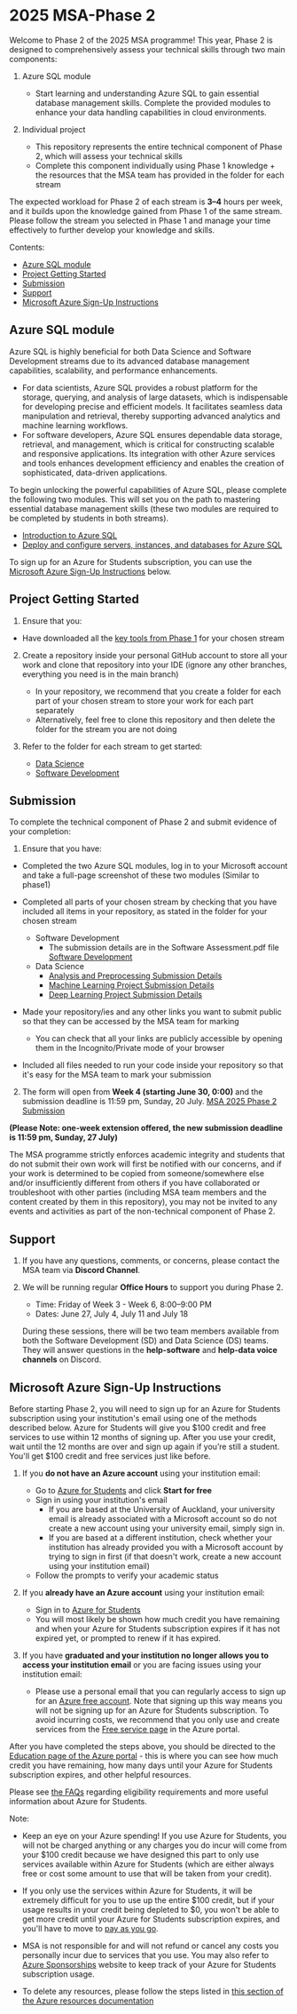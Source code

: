 # 2025 MSA-Phase 2

Welcome to Phase 2 of the 2025 MSA programme! This year, Phase 2 is designed to comprehensively assess your technical skills through two main components:

1. Azure SQL module
    - Start learning and understanding Azure SQL to gain essential database management skills. Complete the provided modules to enhance your data handling capabilities in cloud environments.

2. Individual project

    - This repository represents the entire technical component of Phase 2, which will assess your technical skills
    - Complete this component individually using Phase 1 knowledge + the resources that the MSA team has provided in the folder for each stream

The expected workload for Phase 2 of each stream is **3–4** hours per week, and it builds upon the knowledge gained from Phase 1 of the same stream. Please follow the stream you selected in Phase 1 and manage your time effectively to further develop your knowledge and skills.

Contents:
- [Azure SQL module](#azure-sql-module)
- [Project Getting Started](#project-getting-started)
- [Submission](#submission)
- [Support](#support)
- [Microsoft Azure Sign-Up Instructions](#microsoft-azure-sign-up-instructions)


## Azure SQL module

Azure SQL is highly beneficial for both Data Science and Software Development streams due to its advanced database management capabilities, scalability, and performance enhancements.  

- For data scientists, Azure SQL provides a robust platform for the storage, querying, and analysis of large datasets, which is indispensable for developing precise and efficient models. It facilitates seamless data manipulation and retrieval, thereby supporting advanced analytics and machine learning workflows.
- For software developers, Azure SQL ensures dependable data storage, retrieval, and management, which is critical for constructing scalable and responsive applications. Its integration with other Azure services and tools enhances development efficiency and enables the creation of sophisticated, data-driven applications.

To begin unlocking the powerful capabilities of Azure SQL, please complete the following two modules. This will set you on the path to mastering essential database management skills (these two modules are required to be completed by students in both streams).
 - [Introduction to Azure SQL](https://learn.microsoft.com/training/modules/azure-sql-intro/?wt.mc_id=studentamb_319033)
 - [Deploy and configure servers, instances, and databases for Azure SQL](https://learn.microsoft.com/training/modules/azure-sql-deploy-configure/?wt.mc_id=studentamb_319033)

To sign up for an Azure for Students subscription, you can use the [Microsoft Azure Sign-Up Instructions](https://github.com/NZMSA/2025-Phase-2#microsoft-azure-sign-up-instructions) below.

## Project Getting Started

1. Ensure that you:
- Have downloaded all the [key tools from Phase 1](https://github.com/NZMSA/2025-Phase-1#key-tools) for your chosen stream

2. Create a repository inside your personal GitHub account to store all your work and clone that repository into your IDE (ignore any other branches, everything you need is in the main branch)
    - In your repository, we recommend that you create a folder for each part of your chosen stream to store your work for each part separately
    - Alternatively, feel free to clone this repository and then delete the folder for the stream you are not doing

3. Refer to the folder for each stream to get started:
    - [Data Science](https://github.com/NZMSA/2025-Phase-2/tree/main/data-science)
    - [Software Development](https://github.com/NZMSA/2025-Phase-2/tree/main/software-development)

## Submission

To complete the technical component of Phase 2 and submit evidence of your completion:
1. Ensure that you have:
- Completed the two Azure SQL modules, log in to your Microsoft account and take a full-page screenshot of these two modules (Similar to phase1)
- Completed all parts of your chosen stream by checking that you have included all items in your repository, as stated in the folder for your chosen stream
    - Software Development
        - The submission details are in the Software Assessment.pdf file [Software Development](https://github.com/NZMSA/2025-Phase-2/blob/main/software-development/2025%20Phase%202%20-%20Software%20Assessment.pdf)
    - Data Science
        - [Analysis and Preprocessing Submission Details](https://github.com/NZMSA/2025-Phase-2/tree/main/data-science/1.%20Analysis%20and%20Preprocessing#submission)
        - [Machine Learning Project Submission Details](https://github.com/NZMSA/2025-Phase-2/tree/main/data-science/2.%20Machine%20Learning%20Project#submission)
        - [Deep Learning Project Submission Details](https://github.com/NZMSA/2025-Phase-2/tree/main/data-science/3.%20Deep%20Learning%20Project#submission)
- Made your repository/ies and any other links you want to submit public so that they can be accessed by the MSA team for marking
    - You can check that all your links are publicly accessible by opening them in the Incognito/Private mode of your browser

- Included all files needed to run your code inside your repository so that it's easy for the MSA team to mark your submission

2. The form will open from **Week 4 (starting June 30, 0:00)** and the submission deadline is 11:59 pm, Sunday, 20 July. 
 [MSA 2025 Phase 2 Submission](https://forms.office.com/r/cSEtT0jEb6)
 
**(Please Note: one-week extension offered, the new submission deadline is 11:59 pm, Sunday, 27 July)**

The MSA programme strictly enforces academic integrity and students that do not submit their own work will first be notified with our concerns, and if your work is determined to be copied from someone/somewhere else and/or insufficiently different from others if you have collaborated or troubleshoot with other parties (including MSA team members and the content created by them in this repository), you may not be invited to any events and activities as part of the non-technical component of Phase 2.

## Support

1. If you have any questions, comments, or concerns, please contact the MSA team via **Discord Channel**.

2. We will be running regular **Office Hours** to support you during Phase 2.
   
    - Time: Friday of Week 3 - Week 6, 8:00–9:00 PM 
    - Dates: June 27, July 4, July 11 and July 18
    
    During these sessions, there will be two team members available from both the Software Development (SD) and Data Science (DS) teams.
    They will answer questions in the **help-software** and **help-data voice channels** on Discord.

## Microsoft Azure Sign-Up Instructions

Before starting Phase 2, you will need to sign up for an Azure for Students subscription using your institution's email using one of the methods described below. Azure for Students will give you $100 credit and free services to use within 12 months of signing up. After you use your credit, wait until the 12 months are over and sign up again if you’re still a student. You'll get $100 credit and free services just like before.

1. If you **do not have an Azure account** using your institution email:
    -  Go to [Azure for Students](https://azure.microsoft.com/en-us/free/students) and click **Start for free**
    -  Sign in using your institution's email
        - If you are based at the University of Auckland, your university email is already associated with a Microsoft account so do not create a new account using your university email, simply sign in.
        - If you are based at a different institution, check whether your institution has already provided you with a Microsoft account by trying to sign in first (if that doesn't work, create a new account using your institution email)
    - Follow the prompts to verify your academic status

2. If you **already have an Azure account** using your institution email:
    - Sign in to [Azure for Students](https://azure.microsoft.com/en-us/free/students)
    - You will most likely be shown how much credit you have remaining and when your Azure for Students subscription expires if it has not expired yet, or prompted to renew if it has expired.

3. If you have **graduated and your institution no longer allows you to access your institution email** or you are facing issues using your institution email:
    - Please use a personal email that you can regularly access to sign up for an [Azure free account](https://azure.microsoft.com/en-us/free/free-account-faq). Note that signing up this way means you will not be signing up for an Azure for Students subscription. To avoid incurring costs, we recommend that you only use and create services from the [Free service page](https://portal.azure.com/#blade/Microsoft_Azure_Billing/FreeServicesBlade) in the Azure portal.

After you have completed the steps above, you should be directed to the [Education page of the Azure portal](https://portal.azure.com/?Microsoft_Azure_Education_correlationId=e940c73ae3ec44b1852cb836987cef3e#view/Microsoft_Azure_Education/EducationMenuBlade/~/overview) - this is where you can see how much credit you have remaining, how many days until your Azure for Students subscription expires, and other helpful resources.

Please see [the FAQs](https://learn.microsoft.com/en-us/azure/education-hub/azure-dev-tools-teaching/program-faq#azure-for-students) regarding eligibility requirements and more useful information about Azure for Students.

Note:
- Keep an eye on your Azure spending! If you use Azure for Students, you will not be charged anything or any charges you do incur will come from your $100 credit because we have designed this part to only use services available within Azure for Students (which are either always free or cost some amount to use that will be taken from your credit). 

- If you only use the services within Azure for Students, it will be extremely difficult for you to use up the entire $100 credit, but if your usage results in your credit being depleted to $0, you won't be able to get more credit until your Azure for Students subscription expires, and you'll have to move to [pay as you go](https://azure.microsoft.com/en-us/free/students/?WT.mc_id=academic-9938-cxa).

- MSA is not responsible for and will not refund or cancel any costs you personally incur due to services that you use. You may also refer to [Azure Sponsorships](https://www.microsoftazuresponsorships.com) website to keep track of your Azure for Students subscription usage.

- To delete any resources, please follow the steps listed in [this section of the Azure resources documentation](https://learn.microsoft.com/en-us/azure/azure-resource-manager/management/manage-resources-portal#delete-resources)
